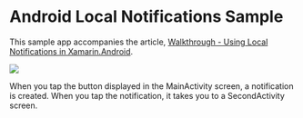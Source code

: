 Android Local Notifications Sample
==================================

This sample app accompanies the article, 
[Walkthrough - Using Local Notifications in Xamarin.Android](http://developer.xamarin.com/guides/cross-platform/application_fundamentals/notifications/android/local_notifications_in_android_walkthrough/).

![](Screenshots/screenshots.png)

When you tap the button displayed in the MainActivity screen, a 
notification is created. When you tap the notification, it 
takes you to a SecondActivity screen. 

